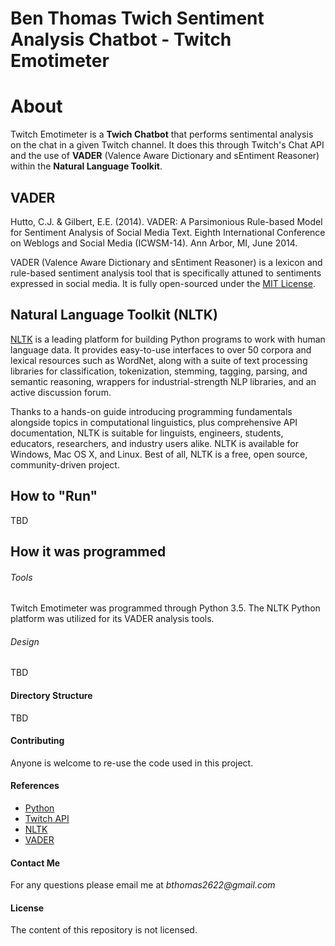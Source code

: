 Ben Thomas Twich Sentiment Analysis Chatbot - **Twitch Emotimeter**
===============================

# **About**

Twitch Emotimeter is a **Twich Chatbot** that performs sentimental analysis on the chat in a given Twitch channel. It does this through Twitch's Chat API and the use of **VADER** (Valence Aware Dictionary and sEntiment Reasoner) within the **Natural Language Toolkit**.

## VADER

Hutto, C.J. & Gilbert, E.E. (2014). VADER: A Parsimonious Rule-based Model for
Sentiment Analysis of Social Media Text. Eighth International Conference on
Weblogs and Social Media (ICWSM-14). Ann Arbor, MI, June 2014.

VADER (Valence Aware Dictionary and sEntiment Reasoner) is a lexicon and rule-based sentiment analysis tool that is specifically attuned to sentiments expressed in social media. It is fully open-sourced under the [MIT License](http://choosealicense.com/).

## Natural Language Toolkit (NLTK)

[NLTK](http://www.nltk.org/) is a leading platform for building Python programs to work with human language data. It provides easy-to-use interfaces to over 50 corpora and lexical resources such as WordNet, along with a suite of text processing libraries for classification, tokenization, stemming, tagging, parsing, and semantic reasoning, wrappers for industrial-strength NLP libraries, and an active discussion forum.

Thanks to a hands-on guide introducing programming fundamentals alongside topics in computational linguistics, plus comprehensive API documentation, NLTK is suitable for linguists, engineers, students, educators, researchers, and industry users alike. NLTK is available for Windows, Mac OS X, and Linux. Best of all, NLTK is a free, open source, community-driven project.

## How to "Run" 

TBD

## How it was programmed

###### Tools

Twitch Emotimeter was programmed through Python 3.5. The NLTK Python platform was utilized for its VADER analysis tools. 

###### Design

TBD

#### Directory Structure

TBD

#### Contributing

Anyone is welcome to re-use the code used in this project.

#### References

* [Python](https://www.python.org/)
* [Twitch API](https://dev.twitch.tv/)
* [NLTK](http://www.nltk.org/)
* [VADER](https://github.com/cjhutto/vaderSentiment)

#### Contact Me

For any questions please email me at _bthomas2622@gmail.com_

#### License

The content of this repository is not licensed. 